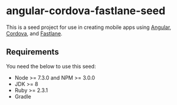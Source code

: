 # angular-cordova-fastlane-seed
This is a seed project for use in creating mobile apps using [Angular], [Cordova], and [Fastlane].

## Requirements
You need the below to use this seed:
* Node >= 7.3.0 and NPM >= 3.0.0
* JDK >= 8
* Ruby >= 2.3.1
* Gradle

[Angular]: https://angularjs.org/
[Cordova]: https://cordova.apache.org/
[Fastlane]: https://fastlane.tools/

